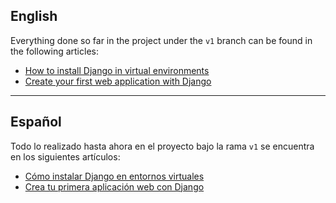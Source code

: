 ## English

Everything done so far in the project under the `v1` branch can be found in the following articles:

- [How to install Django in virtual environments](https://programacionfacil.org/blog/instalar-django-en-entornos-virtuales/)
- [Create your first web application with Django](https://programacionfacil.org/blog/crea-tu-primera-aplicacion-web-con-django/)

---

## Español

Todo lo realizado hasta ahora en el proyecto bajo la rama `v1` se encuentra en los siguientes artículos:

- [Cómo instalar Django en entornos virtuales](https://programacionfacil.org/blog/instalar-django-en-entornos-virtuales/)
- [Crea tu primera aplicación web con Django](https://programacionfacil.org/blog/crea-tu-primera-aplicacion-web-con-django/)
